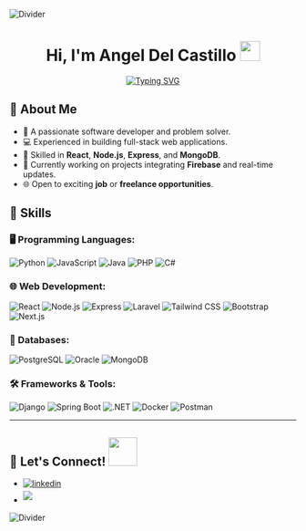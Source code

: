 <div>
  
![Divider](https://user-images.githubusercontent.com/73097560/115834477-dbab4500-a447-11eb-908a-139a6edaec5c.gif)

<h1 align="center"><b>Hi, I'm Angel Del Castillo</b> <img src="https://media.giphy.com/media/hvRJCLFzcasrR4ia7z/giphy.gif" width="35"></h1>
  
<p align="center">
  <a href="https://git.io/typing-svg">
    <img src="https://readme-typing-svg.demolab.com?font=Fira+Code&size=24&duration=4000&pause=1000&color=F70A0A&width=435&lines=I'm+Angel%2C+a+software+engineer+student;I+love+building+useful+software;I+use+Python%2C+JavaScript%2C+and+Java;I+work+with+React+and+MongoDB;I+always+learn+and+innovate" alt="Typing SVG" />
  </a>
</p>

## 🌟 **About Me**
- 🌱 A passionate software developer and problem solver.  
- 💻 Experienced in building full-stack web applications.  
- 🚀 Skilled in **React**, **Node.js**, **Express**, and **MongoDB**.  
- 🔧 Currently working on projects integrating **Firebase** and real-time updates.  
- 🌐 Open to exciting **job** or **freelance opportunities**.  



## 🚀 **Skills**

### 🖥️ Programming Languages:
![Python](https://img.shields.io/badge/Python%20-%2314354C.svg?style=for-the-badge&logo=python&logoColor=white)
![JavaScript](https://img.shields.io/badge/JavaScript%20-%23F7DF1E.svg?style=for-the-badge&logo=javascript&logoColor=black)
![Java](https://img.shields.io/badge/Java%20-%23007396.svg?style=for-the-badge&logo=java&logoColor=white)
![PHP](https://img.shields.io/badge/PHP%20-%23777BB4.svg?style=for-the-badge&logo=php&logoColor=white)
![C#](https://img.shields.io/badge/C%23%20-%23239120.svg?style=for-the-badge&logo=c-sharp&logoColor=white)

### 🌐 Web Development:
![React](https://img.shields.io/badge/React%20-%2361DAFB.svg?style=for-the-badge&logo=react&logoColor=black)
![Node.js](https://img.shields.io/badge/Node.js%20-%23339933.svg?style=for-the-badge&logo=node.js&logoColor=white)
![Express](https://img.shields.io/badge/Express.js%20-%23404D59.svg?style=for-the-badge&logo=express&logoColor=white)
![Laravel](https://img.shields.io/badge/Laravel%20-%23FF2D20.svg?style=for-the-badge&logo=laravel&logoColor=white)
![Tailwind CSS](https://img.shields.io/badge/TailwindCSS%20-%2338B2AC.svg?style=for-the-badge&logo=tailwind-css&logoColor=white)
![Bootstrap](https://img.shields.io/badge/Bootstrap%20-%237952B3.svg?style=for-the-badge&logo=bootstrap&logoColor=white)
![Next.js](https://img.shields.io/badge/Next.js%20-%23000000.svg?style=for-the-badge&logo=next.js&logoColor=white)

### 💾 Databases:
![PostgreSQL](https://img.shields.io/badge/PostgreSQL%20-%23336791.svg?style=for-the-badge&logo=postgresql&logoColor=white)
![Oracle](https://img.shields.io/badge/Oracle%20-%23F80000.svg?style=for-the-badge&logo=oracle&logoColor=white)
![MongoDB](https://img.shields.io/badge/MongoDB-%2347A248.svg?style=for-the-badge&logo=mongodb&logoColor=white)

### 🛠️ Frameworks & Tools:
![Django](https://img.shields.io/badge/Django%20-%23092E20.svg?style=for-the-badge&logo=django&logoColor=white)
![Spring Boot](https://img.shields.io/badge/Spring%20Boot%20-%236DB33F.svg?style=for-the-badge&logo=spring-boot&logoColor=white)
![.NET](https://img.shields.io/badge/.NET%20-%23512BD4.svg?style=for-the-badge&logo=.net&logoColor=white)
![Docker](https://img.shields.io/badge/Docker%20-%232496ED.svg?style=for-the-badge&logo=docker&logoColor=white)
![Postman](https://img.shields.io/badge/Postman%20-%23FF6C37.svg?style=for-the-badge&logo=postman&logoColor=white)

---

## 🤝 **Let's Connect!** <img src="https://media.giphy.com/media/QssGEmpkyEOhBCb7e1/giphy.gif" width="50">

<ul>

<li>
<a href="https://www.linkedin.com/in/angel-alexis-del-castillo-lerma-a49b67268/" target="_blank">
<img src="https://img.shields.io/badge/linkedin:  AngelDelCastillo-%2300acee.svg?color=405DE6&style=for-the-badge&logo=linkedin&logoColor=white" alt=linkedin style="margin-bottom: 5px;"/>
</a>
</li>

<li>
<a href="mailto:angelrap.2222@gmail.com" target="_blank">
<img src="https://img.shields.io/badge/gmail:  AngelDelCastillo-%23EA4335.svg?style=for-the-badge&logo=gmail&logoColor=white" t=mail style="margin-bottom: 5px;" />
</a>
</li>
	
</ul>

![Divider](https://user-images.githubusercontent.com/73097560/115834477-dbab4500-a447-11eb-908a-139a6edaec5c.gif)
</div>
